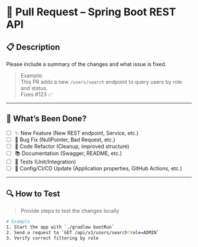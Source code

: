 # 🚀 Pull Request – Spring Boot REST API

## 📋 Description

Please include a summary of the changes and what issue is fixed.

> Example:  
> This PR adds a new `/users/search` endpoint to query users by role and status.  
> Fixes #123 ✅

---

## 🧪 What’s Been Done?

- [ ] ✨ New Feature (New REST endpoint, Service, etc.)
- [ ] 🐛 Bug Fix (NullPointer, Bad Request, etc.)
- [ ] 🧼 Code Refactor (Cleanup, improved structure)
- [ ] 📚 Documentation (Swagger, README, etc.)
- [ ] 🧪 Tests (Unit/Integration)
- [ ] 🚦 Config/CI/CD Update (Application properties, GitHub Actions, etc.)

---

## 🔍 How to Test

> Provide steps to test the changes locally

```bash
# Example
1. Start the app with `./gradlew bootRun`
2. Send a request to `GET /api/v1/users/search?role=ADMIN`
3. Verify correct filtering by role
